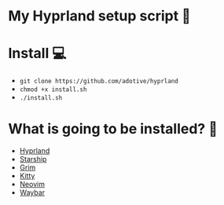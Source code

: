 # My Hyprland setup script 🤙

# Install 💻
- `git clone https://github.com/adotive/hyprland`
- `chmod +x install.sh`
- `./install.sh`

# What is going to be installed? 🤔
- [Hyprland](https://github.com/hyprwm/Hyprland)
- [Starship](https://starship.rs/)
- [Grim](https://github.com/emersion/grim)
- [Kitty](https://github.com/kovidgoyal/kitty)
- [Neovim](https://github.com/neovim/neovim)
- [Waybar](https://github.com/Alexays/Waybar)
